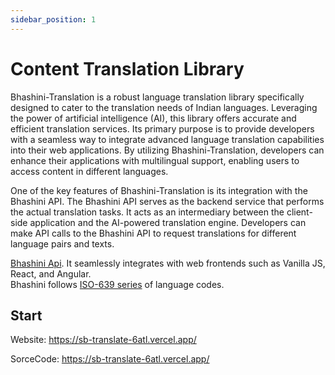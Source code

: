 ```yaml
---
sidebar_position: 1
---
```


# Content Translation Library
Bhashini-Translation is a robust language translation library specifically designed to cater to the translation needs of Indian languages. Leveraging the power of artificial intelligence (AI), this library offers accurate and efficient translation services. Its primary purpose is to provide developers with a seamless way to integrate advanced language translation capabilities into their web applications. By utilizing Bhashini-Translation, developers can enhance their applications with multilingual support, enabling users to access content in different languages.

One of the key features of Bhashini-Translation is its integration with the Bhashini API. The Bhashini API serves as the backend service that performs the actual translation tasks. It acts as an intermediary between the client-side application and the AI-powered translation engine. Developers can make API calls to the Bhashini API to request translations for different language pairs and texts.

[Bhashini Api](https://bhashini.gitbook.io/bhashini-apis/). It seamlessly integrates with web frontends such as Vanilla JS, React, and Angular.  
Bhashini follows [ISO-639 series](https://www.loc.gov/standards/iso639-2/php/code_list.php) of language codes.

## Start 

Website:
https://sb-translate-6atl.vercel.app/

SorceCode:
https://sb-translate-6atl.vercel.app/


